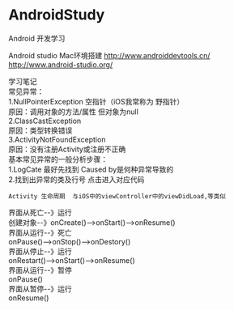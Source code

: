 # AndroidStudy
Android 开发学习

Android studio Mac环境搭建
http://www.androiddevtools.cn/     
http://www.android-studio.org/

学习笔记    
常见异常：        
    1.NullPointerException  空指针（iOS我常称为 野指针）   
    原因：调用对象的方法/属性 但对象为null    
    2.ClassCastException   
    原因：类型转换错误   
    3.ActivityNotFoundException   
    原因：没有注册Activity或注册不正确   
基本常见异常的一般分析步骤：   
    1.LogCate 最好先找到 Caused by是何种异常导致的    
    2.找到出异常的类及行号 点击进入对应代码    
    
    
    Activity 生命周期  与iOS中的viewController中的viewDidLoad,等类似   
 界面从死亡--》运行   
     创建对象--》onCreate()-->onStart()-->onResume()   
 界面从运行--》死亡   
     onPause()-->onStop()-->onDestory()   
 界面从停止--》运行   
     onRestart()-->onStart()-->onResume()   
 界面从运行--》暂停   
     onPause()     
 界面从暂停--》运行   
     onResume()   
